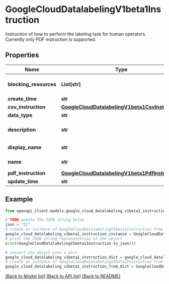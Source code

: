 # GoogleCloudDatalabelingV1beta1Instruction

Instruction of how to perform the labeling task for human operators. Currently only PDF instruction is supported.

## Properties

Name | Type | Description | Notes
------------ | ------------- | ------------- | -------------
**blocking_resources** | **List[str]** | Output only. The names of any related resources that are blocking changes to the instruction. | [optional] 
**create_time** | **str** | Output only. Creation time of instruction. | [optional] 
**csv_instruction** | [**GoogleCloudDatalabelingV1beta1CsvInstruction**](GoogleCloudDatalabelingV1beta1CsvInstruction.md) |  | [optional] 
**data_type** | **str** | Required. The data type of this instruction. | [optional] 
**description** | **str** | Optional. User-provided description of the instruction. The description can be up to 10000 characters long. | [optional] 
**display_name** | **str** | Required. The display name of the instruction. Maximum of 64 characters. | [optional] 
**name** | **str** | Output only. Instruction resource name, format: projects/{project_id}/instructions/{instruction_id} | [optional] 
**pdf_instruction** | [**GoogleCloudDatalabelingV1beta1PdfInstruction**](GoogleCloudDatalabelingV1beta1PdfInstruction.md) |  | [optional] 
**update_time** | **str** | Output only. Last update time of instruction. | [optional] 

## Example

```python
from openapi_client.models.google_cloud_datalabeling_v1beta1_instruction import GoogleCloudDatalabelingV1beta1Instruction

# TODO update the JSON string below
json = "{}"
# create an instance of GoogleCloudDatalabelingV1beta1Instruction from a JSON string
google_cloud_datalabeling_v1beta1_instruction_instance = GoogleCloudDatalabelingV1beta1Instruction.from_json(json)
# print the JSON string representation of the object
print(GoogleCloudDatalabelingV1beta1Instruction.to_json())

# convert the object into a dict
google_cloud_datalabeling_v1beta1_instruction_dict = google_cloud_datalabeling_v1beta1_instruction_instance.to_dict()
# create an instance of GoogleCloudDatalabelingV1beta1Instruction from a dict
google_cloud_datalabeling_v1beta1_instruction_from_dict = GoogleCloudDatalabelingV1beta1Instruction.from_dict(google_cloud_datalabeling_v1beta1_instruction_dict)
```
[[Back to Model list]](../README.md#documentation-for-models) [[Back to API list]](../README.md#documentation-for-api-endpoints) [[Back to README]](../README.md)


